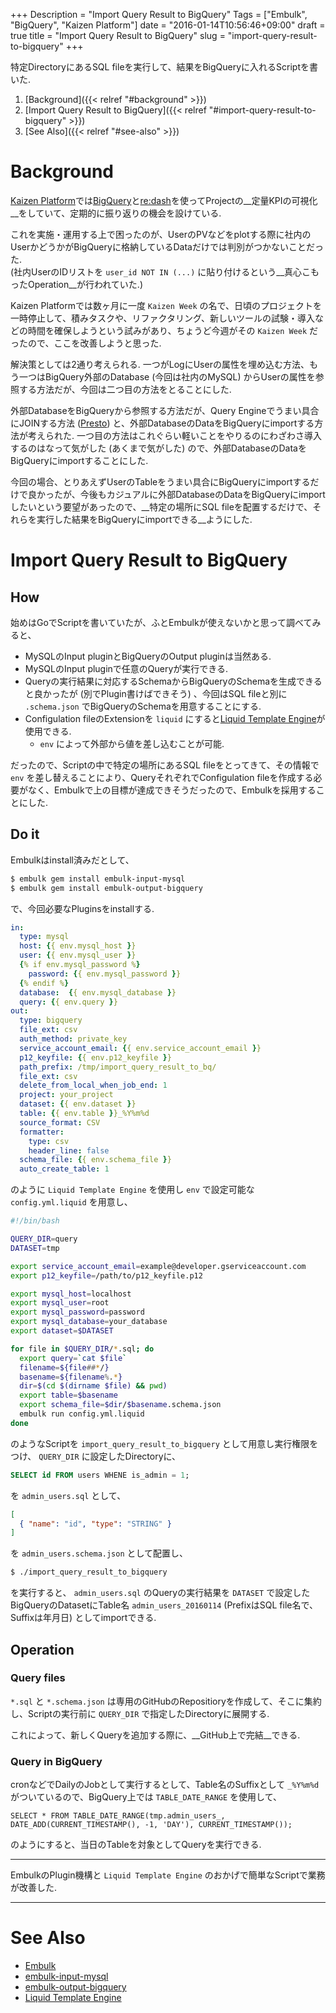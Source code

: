 +++
Description = "Import Query Result to BigQuery"
Tags = ["Embulk", "BigQuery", "Kaizen Platform"]
date = "2016-01-14T10:56:46+09:00"
draft = true
title = "Import Query Result to BigQuery"
slug = "import-query-result-to-bigquery"
+++

特定DirectoryにあるSQL fileを実行して、結果をBigQueryに入れるScriptを書いた.

<!--more-->

1. [Background]({{< relref "#background" >}})
2. [Import Query Result to BigQuery]({{< relref "#import-query-result-to-bigquery" >}})
3. [See Also]({{< relref "#see-also" >}})


# Background

[Kaizen Platform](https://kaizenplatform.com/ja/)では[BigQuery](https://cloud.google.com/bigquery/?hl=ja)と[re:dash](http://redash.io/)を使ってProjectの__定量KPIの可視化__をしていて、定期的に振り返りの機会を設けている.

これを実施・運用する上で困ったのが、UserのPVなどをplotする際に社内のUserかどうかがBigQueryに格納しているDataだけでは判別がつかないことだった.  
(社内UserのIDリストを `user_id NOT IN (...)` に貼り付けるという__真心こもったOperation__が行われていた.)

Kaizen Platformでは数ヶ月に一度 `Kaizen Week` の名で、日頃のプロジェクトを一時停止して、積みタスクや、リファクタリング、新しいツールの試験・導入などの時間を確保しようという試みがあり、ちょうど今週がその `Kaizen Week` だったので、ここを改善しようと思った.

解決策としては2通り考えられる.
一つがLogにUserの属性を埋め込む方法、もう一つはBigQuery外部のDatabase (今回は社内のMySQL) からUserの属性を参照する方法だが、今回は二つ目の方法をとることにした.

外部DatabaseをBigQueryから参照する方法だが、Query Engineでうまい具合にJOINする方法 ([Presto](https://prestodb.io/)) と、外部DatabaseのDataをBigQueryにimportする方法が考えられた. 一つ目の方法はこれぐらい軽いことをやりるのにわざわさ導入するのはなって気がした (あくまで気がした) ので、外部DatabaseのDataをBigQueryにimportすることにした.

今回の場合、とりあえずUserのTableをうまい具合にBigQueryにimportするだけで良かったが、今後もカジュアルに外部DatabaseのDataをBigQueryにimportしたいという要望があったので、__特定の場所にSQL fileを配置するだけで、それらを実行した結果をBigQueryにimportできる__ようにした.


# Import Query Result to BigQuery

## How

始めはGoでScriptを書いていたが、ふとEmbulkが使えないかと思って調べてみると、

- MySQLのInput pluginとBigQueryのOutput pluginは当然ある.
- MySQLのInput pluginで任意のQueryが実行できる.
- Queryの実行結果に対応するSchemaからBigQueryのSchemaを生成できると良かったが (別でPlugin書けばできそう) 、今回はSQL fileと別に `.schema.json` でBigQueryのSchemaを用意することにする.
- Configulation fileのExtensionを `liquid` にすると[Liquid Template Engine](http://liquidmarkup.org/)が使用できる.
  - `env` によって外部から値を差し込むことが可能.

だったので、Scriptの中で特定の場所にあるSQL fileをとってきて、その情報で `env` を差し替えることにより、QueryそれぞれでConfigulation fileを作成する必要がなく、Embulkで上の目標が達成できそうだったので、Embulkを採用することにした.


## Do it

Embulkはinstall済みだとして、

```sh
$ embulk gem install embulk-input-mysql
$ embulk gem install embulk-output-bigquery
```

で、今回必要なPluginsをinstallする.

```yaml
in:
  type: mysql
  host: {{ env.mysql_host }}
  user: {{ env.mysql_user }}
  {% if env.mysql_password %}
    password: {{ env.mysql_password }}
  {% endif %}
  database:  {{ env.mysql_database }}
  query: {{ env.query }}
out:
  type: bigquery
  file_ext: csv
  auth_method: private_key
  service_account_email: {{ env.service_account_email }}
  p12_keyfile: {{ env.p12_keyfile }}
  path_prefix: /tmp/import_query_result_to_bq/
  file_ext: csv
  delete_from_local_when_job_end: 1
  project: your_project
  dataset: {{ env.dataset }}
  table: {{ env.table }}_%Y%m%d
  source_format: CSV
  formatter:
    type: csv
    header_line: false
  schema_file: {{ env.schema_file }}
  auto_create_table: 1
```

のように `Liquid Template Engine` を使用し `env` で設定可能な `config.yml.liquid` を用意し、

```sh
#!/bin/bash

QUERY_DIR=query
DATASET=tmp

export service_account_email=example@developer.gserviceaccount.com
export p12_keyfile=/path/to/p12_keyfile.p12

export mysql_host=localhost
export mysql_user=root
export mysql_password=password
export mysql_database=your_database
export dataset=$DATASET

for file in $QUERY_DIR/*.sql; do
  export query=`cat $file`
  filename=${file##*/}
  basename=${filename%.*}
  dir=$(cd $(dirname $file) && pwd)
  export table=$basename
  export schema_file=$dir/$basename.schema.json
  embulk run config.yml.liquid
done
```

のようなScriptを `import_query_result_to_bigquery` として用意し実行権限をつけ、 `QUERY_DIR` に設定したDirectoryに、

```sql
SELECT id FROM users WHENE is_admin = 1;
```

を `admin_users.sql` として、

```json
[
  { "name": "id", "type": "STRING" }
]
```

を `admin_users.schema.json` として配置し、

```sh
$ ./import_query_result_to_bigquery
```

を実行すると、 `admin_users.sql` のQueryの実行結果を `DATASET` で設定したBigQueryのDatasetにTable名 `admin_users_20160114` (PrefixはSQL file名で、Suffixは年月日) としてimportできる.


## Operation

### Query files

`*.sql` と `*.schema.json` は専用のGitHubのRepositioryを作成して、そこに集約し、Scriptの実行前に `QUERY_DIR` で指定したDirectoryに展開する.

これによって、新しくQueryを追加する際に、__GitHub上で完結__できる.


### Query in BigQuery

cronなどでDailyのJobとして実行するとして、Table名のSuffixとして `_%Y%m%d` がついているので、BigQuery上では `TABLE_DATE_RANGE` を使用して、

```
SELECT * FROM TABLE_DATE_RANGE(tmp.admin_users_, DATE_ADD(CURRENT_TIMESTAMP(), -1, 'DAY'), CURRENT_TIMESTAMP());
```

のようにすると、当日のTableを対象としてQueryを実行できる.


---

EmbulkのPlugin機構と `Liquid Template Engine` のおかげで簡単なScriptで業務が改善した.

---


# See Also

- [Embulk](https://github.com/embulk/embulk)
- [embulk-input-mysql](https://github.com/embulk/embulk-input-jdbc/tree/master/embulk-input-mysql)
- [embulk-output-bigquery](https://github.com/embulk/embulk-output-bigquery)
- [Liquid Template Engine](http://liquidmarkup.org/)
